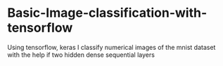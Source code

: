 # Basic-Image-classification-with-tensorflow
Using tensorflow, keras I classify numerical images of the mnist dataset with the help if two hidden dense sequential layers
